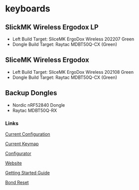 # keyboards

## SlickMK Wireless Ergodox LP

- Left Build Target: SliceMK ErgoDox Wireless 202207 Green
- Dongle Build Target: Raytac MDBT50Q-CX (Green)

## SliceMK Wireless Ergodox

- Left Build Target: SliceMK ErgoDox Wireless 202108 Green
- Dongle Build Target: Raytac MDBT50Q-CX (Green)

## Backup Dongles

- Nordic nRF52840 Dongle
- Raytac MDBT50Q-RX

### Links

[Current Configuration](./slicemk_ergodox.json)

[Current Keymap](./slicemk_ergodox.keymap)

[Configurator](https://config.slicemk.com/zmk/)

[Website](https://www.slicemk.com/pages/ergodox-wireless)

[Getting Started Guide](https://www.slicemk.com/pages/ergodox-wireless-guide)

[Bond Reset](https://www.slicemk.com/pages/nvsclear)
